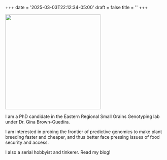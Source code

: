 +++
date = '2025-03-03T22:12:34-05:00'
draft = false
title = ''
+++

<img src="/headshot.jpg" width="300"/>

I am a PhD candidate in the Eastern Regional Small Grains Genotyping lab under Dr. Gina Brown-Guedira.

I am interested in probing the frontier of predictive genomics to make plant breeding faster and cheaper, and thus better face pressing issues of food security and access.

I also a serial hobbyist and tinkerer. Read my blog!

